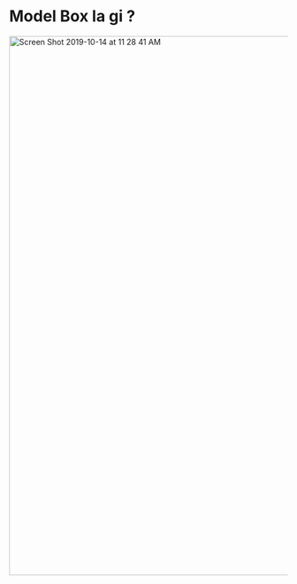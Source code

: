# Model Box la gi ?
<img width="975" alt="Screen Shot 2019-10-14 at 11 28 41 AM" src="https://user-images.githubusercontent.com/37821007/66729576-823b8080-ee76-11e9-84a6-45bcb65e2d65.png">


